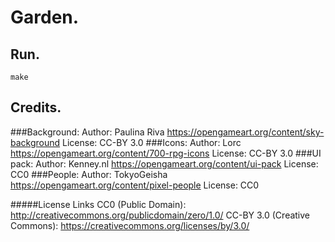 # Garden.

## Run.
```
make
```

## Credits.
###Background:
    Author: Paulina Riva
    https://opengameart.org/content/sky-background
    License: CC-BY 3.0
###Icons:
    Author: Lorc
    https://opengameart.org/content/700-rpg-icons
    License: CC-BY 3.0
###UI pack:
    Author: Kenney.nl
    https://opengameart.org/content/ui-pack
    License: CC0
###People:
    Author: TokyoGeisha
    https://opengameart.org/content/pixel-people
    License: CC0

#####License Links
CC0 (Public Domain):            http://creativecommons.org/publicdomain/zero/1.0/
CC-BY 3.0 (Creative Commons):   https://creativecommons.org/licenses/by/3.0/
